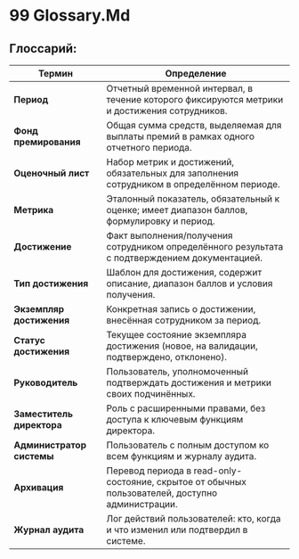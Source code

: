 # 99 Glossary.Md

## Глоссарий:

| Термин                | Определение                                                                                     |
|-----------------------|------------------------------------------------------------------------------------------------|
| **Период**            | Отчетный временной интервал, в течение которого фиксируются метрики и достижения сотрудников.   |
| **Фонд премирования** | Общая сумма средств, выделяемая для выплаты премий в рамках одного отчетного периода.           |
| **Оценочный лист**    | Набор метрик и достижений, обязательных для заполнения сотрудником в определённом периоде.     |
| **Метрика**           | Эталонный показатель, обязательный к оценке; имеет диапазон баллов, формулировку и период.     |
| **Достижение**        | Факт выполнения/получения сотрудником определённого результата с подтверждением документацией.  |
| **Тип достижения**    | Шаблон для достижения, содержит описание, диапазон баллов и условия получения.                 |
| **Экземпляр достижения** | Конкретная запись о достижении, внесённая сотрудником за период.                            |
| **Статус достижения** | Текущее состояние экземпляра достижения (новое, на валидации, подтверждено, отклонено).        |
| **Руководитель**      | Пользователь, уполномоченный подтверждать достижения и метрики своих подчинённых.               |
| **Заместитель директора** | Роль с расширенными правами, без доступа к ключевым функциям директора.                   |
| **Администратор системы** | Пользователь с полным доступом ко всем функциям и журналу аудита.                         |
| **Архивация**         | Перевод периода в read-only-состояние, скрытое от обычных пользователей, доступно администрации.|
| **Журнал аудита**     | Лог действий пользователей: кто, когда и что изменил или подтвердил в системе.                  |

